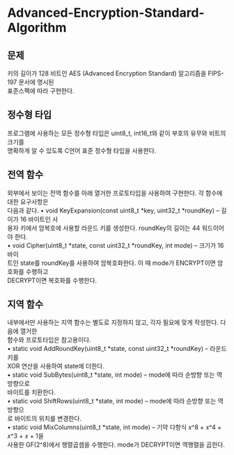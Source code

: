# Advanced-Encryption-Standard-Algorithm

## 문제
키의 길이가 128 비트인 AES (Advanced Encryption Standard) 알고리즘을 FIPS-197 문서에 명시된  
표준스펙에 따라 구현한다.
## 정수형 타입
프로그램에 사용하는 모든 정수형 타입은 uint8_t, int16_t와 같이 부호의 유무와 비트의 크기를  
명확하게 알 수 있도록 C언어 표준 정수형 타입을 사용한다.
## 전역 함수
외부에서 보이는 전역 함수를 아래 열거한 프로토타입을 사용하여 구현한다. 각 함수에 대한 요구사항은  
다음과 같다.
• void KeyExpansion(const uint8_t *key, uint32_t *roundKey) – 길이가 16 바이트인 사  
용자 키에서 암복호에 사용할 라운드 키를 생성한다. roundKey의 길이는 44 워드이어야 한다.  
• void Cipher(uint8_t *state, const uint32_t *roundKey, int mode) – 크기가 16 바이  
트인 state를 roundKey를 사용하여 암복호화한다. 이 때 mode가 ENCRYPT이면 암호화를 수행하고  
DECRYPT이면 복호화를 수행한다.  
## 지역 함수
내부에서만 사용하는 지역 함수는 별도로 지정하지 않고, 각자 필요에 맞게 작성한다. 다음에 열거한  
함수와 프로토타입은 참고용이다.  
• static void AddRoundKey(uint8_t *state, const uint32_t *roundKey) – 라운드 키를  
XOR 연산을 사용하여 state에 더한다.  
• static void SubBytes(uint8_t *state, int mode) – mode에 따라 순방향 또는 역방향으로  
바이트를 치환한다.  
• static void ShiftRows(uint8_t *state, int mode) – mode에 따라 순방향 또는 역방향으  
로 바이트의 위치를 변경한다.  
• static void MixColumns(uint8_t *state, int mode) – 기약 다항식 𝑥^8 + 𝑥^4 + 𝑥^3 + 𝑥 + 1을  
사용한 GF(2^8)에서 행렬곱셈을 수행한다. mode가 DECRYPT이면 역행렬을 곱한다.

